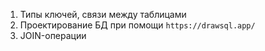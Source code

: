 1. Типы ключей, связи между таблицами
2. Проектирование БД при помощи `https://drawsql.app/`
3. JOIN-операции